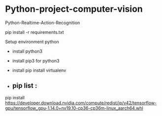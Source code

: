 # Python-project-computer-vision
Python-Realtime-Action-Recognition

pip install -r requirements.txt

Setup environment python
- install python3 
- install pip3 for python3
- install pip install virtualenv

- pip list :
    - 


pip install https://developer.download.nvidia.com/compute/redist/jp/v42/tensorflow-gpu/tensorflow_gpu-1.14.0+nv19.10-cp36-cp36m-linux_aarch64.whl
